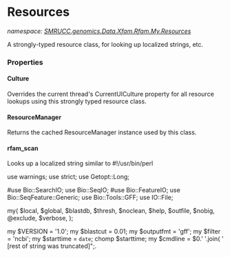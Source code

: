 ﻿# Resources
_namespace: [SMRUCC.genomics.Data.Xfam.Rfam.My.Resources](./index.md)_

A strongly-typed resource class, for looking up localized strings, etc.




### Properties

#### Culture
Overrides the current thread's CurrentUICulture property for all
 resource lookups using this strongly typed resource class.
#### ResourceManager
Returns the cached ResourceManager instance used by this class.
#### rfam_scan
Looks up a localized string similar to #!/usr/bin/perl

use warnings;
use strict;
use Getopt::Long;

#use Bio::SearchIO;
use Bio::SeqIO;
#use Bio::FeatureIO;
use Bio::SeqFeature::Generic;
use Bio::Tools::GFF;
use IO::File;

my( $local, 
 $global,
 $blastdb,
 $thresh,
 $noclean,
 $help,
 $outfile,
 $nobig,
 @exclude,
 $verbose,
 );

my $VERSION = '1.0';
my $blastcut = 0.01;
my $outputfmt = 'gff';
my $filter = 'ncbi';
my $starttime = `date`;
chomp $starttime;
my $cmdline = $0.' '.join( ' [rest of string was truncated]";.
